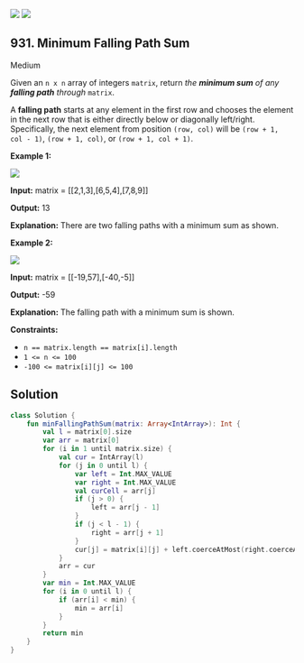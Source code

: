 [![](https://img.shields.io/github/stars/javadev/LeetCode-in-Kotlin?label=Stars&style=flat-square)](https://github.com/javadev/LeetCode-in-Kotlin)
[![](https://img.shields.io/github/forks/javadev/LeetCode-in-Kotlin?label=Fork%20me%20on%20GitHub%20&style=flat-square)](https://github.com/javadev/LeetCode-in-Kotlin/fork)

## 931\. Minimum Falling Path Sum

Medium

Given an `n x n` array of integers `matrix`, return _the **minimum sum** of any **falling path** through_ `matrix`.

A **falling path** starts at any element in the first row and chooses the element in the next row that is either directly below or diagonally left/right. Specifically, the next element from position `(row, col)` will be `(row + 1, col - 1)`, `(row + 1, col)`, or `(row + 1, col + 1)`.

**Example 1:**

![](https://assets.leetcode.com/uploads/2021/11/03/failing1-grid.jpg)

**Input:** matrix = \[\[2,1,3],[6,5,4],[7,8,9]]

**Output:** 13

**Explanation:** There are two falling paths with a minimum sum as shown.

**Example 2:**

![](https://assets.leetcode.com/uploads/2021/11/03/failing2-grid.jpg)

**Input:** matrix = \[\[-19,57],[-40,-5]]

**Output:** -59

**Explanation:** The falling path with a minimum sum is shown.

**Constraints:**

*   `n == matrix.length == matrix[i].length`
*   `1 <= n <= 100`
*   `-100 <= matrix[i][j] <= 100`

## Solution

```kotlin
class Solution {
    fun minFallingPathSum(matrix: Array<IntArray>): Int {
        val l = matrix[0].size
        var arr = matrix[0]
        for (i in 1 until matrix.size) {
            val cur = IntArray(l)
            for (j in 0 until l) {
                var left = Int.MAX_VALUE
                var right = Int.MAX_VALUE
                val curCell = arr[j]
                if (j > 0) {
                    left = arr[j - 1]
                }
                if (j < l - 1) {
                    right = arr[j + 1]
                }
                cur[j] = matrix[i][j] + left.coerceAtMost(right.coerceAtMost(curCell))
            }
            arr = cur
        }
        var min = Int.MAX_VALUE
        for (i in 0 until l) {
            if (arr[i] < min) {
                min = arr[i]
            }
        }
        return min
    }
}
```